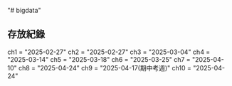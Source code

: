 "# bigdata" 
## 存放紀錄
ch1 = "2025-02-27"
ch2 = "2025-02-27"
ch3 = "2025-03-04"
ch4 = "2025-03-14"
ch5 = "2025-03-18"
ch6 = "2025-03-25"
ch7 = "2025-04-10"
ch8 = "2025-04-24"
ch9 = "2025-04-17(期中考週)"
ch10 = "2025-04-24"